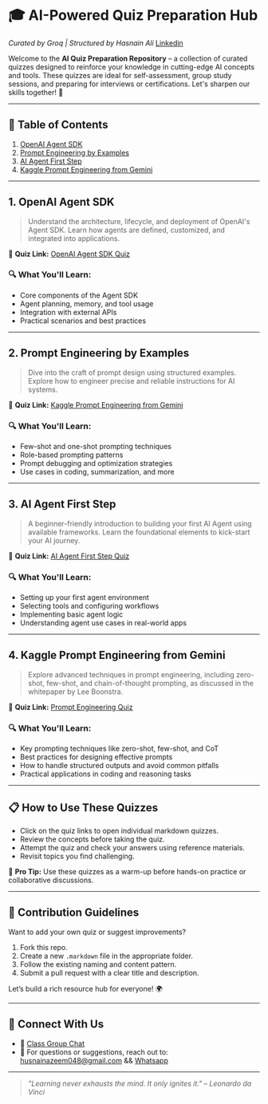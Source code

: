 # 🎓 AI-Powered Quiz Preparation Hub  
*Curated by Groq | Structured by Hasnain Ali* [Linkedin](https://www.linkedin.com/in/hasnain-ali-developer/)

Welcome to the **AI Quiz Preparation Repository** – a collection of curated quizzes designed to reinforce your knowledge in cutting-edge AI concepts and tools. These quizzes are ideal for self-assessment, group study sessions, and preparing for interviews or certifications. Let's sharpen our skills together! 🚀

---

## 📘 Table of Contents
1. [OpenAI Agent SDK](#1-openai-agent-sdk)
2. [Prompt Engineering by Examples](#2-prompt-engineering-by-examples)
3. [AI Agent First Step](#3-ai-agent-first-step)
4. [Kaggle Prompt Engineering from Gemini ](#4-prompt-engineering-for-llms)

---

## 1. OpenAI Agent SDK  
> Understand the architecture, lifecycle, and deployment of OpenAI's Agent SDK. Learn how agents are defined, customized, and integrated into applications.

📎 **Quiz Link:** [OpenAI Agent SDK Quiz](OpenAI%20Agents%20SDK%20Quiz.markdown)

### 🔍 What You'll Learn:
- Core components of the Agent SDK
- Agent planning, memory, and tool usage
- Integration with external APIs
- Practical scenarios and best practices

---

## 2. Prompt Engineering by Examples  
> Dive into the craft of prompt design using structured examples. Explore how to engineer precise and reliable instructions for AI systems.

📎 **Quiz Link:** [Kaggle Prompt Engineering from Gemini  ](Prompt%20Engineering%20Quiz.markdown)

### 🔍 What You'll Learn:
- Few-shot and one-shot prompting techniques
- Role-based prompting patterns
- Prompt debugging and optimization strategies
- Use cases in coding, summarization, and more

---

## 3. AI Agent First Step  
> A beginner-friendly introduction to building your first AI Agent using available frameworks. Learn the foundational elements to kick-start your AI journey.

📎 **Quiz Link:** [AI Agent First Step Quiz](ai_agent_first_step.markdown)

### 🔍 What You'll Learn:
- Setting up your first agent environment
- Selecting tools and configuring workflows
- Implementing basic agent logic
- Understanding agent use cases in real-world apps

---

## 4. Kaggle Prompt Engineering from Gemini  
> Explore advanced techniques in prompt engineering, including zero-shot, few-shot, and chain-of-thought prompting, as discussed in the whitepaper by Lee Boonstra.

📎 **Quiz Link:** [Prompt Engineering Quiz](KaggleGeminiPromptEngineering.markdown)

### 🔍 What You'll Learn:
- Key prompting techniques like zero-shot, few-shot, and CoT
- Best practices for designing effective prompts
- How to handle structured outputs and avoid common pitfalls
- Practical applications in coding and reasoning tasks

---

## 📋 How to Use These Quizzes

- Click on the quiz links to open individual markdown quizzes.
- Review the concepts before taking the quiz.
- Attempt the quiz and check your answers using reference materials.
- Revisit topics you find challenging.

🧠 **Pro Tip:** Use these quizzes as a warm-up before hands-on practice or collaborative discussions.

---

## 🤝 Contribution Guidelines

Want to add your own quiz or suggest improvements?

1. Fork this repo.
2. Create a new `.markdown` file in the appropriate folder.
3. Follow the existing naming and content pattern.
4. Submit a pull request with a clear title and description.

Let’s build a rich resource hub for everyone! 🌍

---

## 🔗 Connect With Us
- 💬 [Class Group Chat](https://chat.whatsapp.com/Ee18cS7obBqJU0zIa9w8UN)
- 📧 For questions or suggestions, reach out to: husnainazeem048@gmail.com && [Whatsapp](https://wa.me/923702537927)

---

> *"Learning never exhausts the mind. It only ignites it." – Leonardo da Vinci*